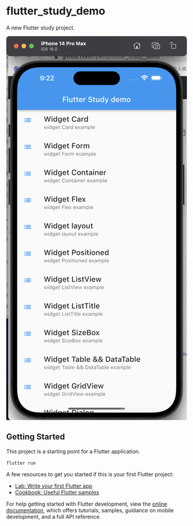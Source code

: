 # flutter_study_demo

A new Flutter study project.

![flutter study demo](https://github.com/cywcd/flutter_study_demo/blob/main/assets/images/demo.png)

## Getting Started

This project is a starting point for a Flutter application.

```
flutter run
```

A few resources to get you started if this is your first Flutter project:

- [Lab: Write your first Flutter app](https://docs.flutter.dev/get-started/codelab)
- [Cookbook: Useful Flutter samples](https://docs.flutter.dev/cookbook)

For help getting started with Flutter development, view the
[online documentation](https://docs.flutter.dev/), which offers tutorials,
samples, guidance on mobile development, and a full API reference.
